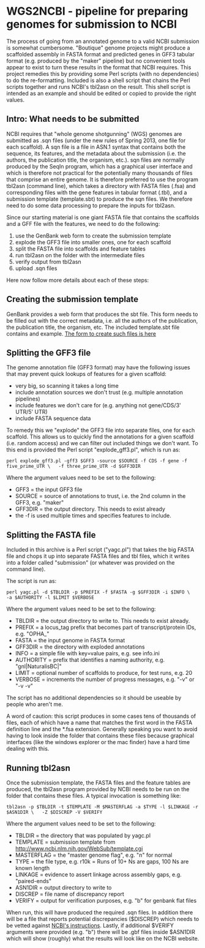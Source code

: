 WGS2NCBI - pipeline for preparing genomes for submission to NCBI
================================================================

The process of going from an annotated genome to a valid NCBI submission is somewhat 
cumbersome. "Boutique" genome projects might produce a scaffolded assembly in FASTA format
and predicted genes in GFF3 tabular format (e.g. produced by the "maker" pipeline) but no 
convenient tools appear to exist to turn these results in the format that NCBI requires.
This project remedies this by providing some Perl scripts (with no dependencies) to do the 
re-formatting. Included is also a shell script that chains the Perl scripts together and
runs NCBI's tbl2asn on the result. This shell script is intended as an example and should
be edited or copied to provide the right values.

Intro: What needs to be submitted
---------------------------------

NCBI requires that "whole genome shotgunning" (WGS) genomes are submitted as .sqn files
(under the new rules of Spring 2013, one file for each scaffold). A sqn file is a file 
in ASN.1 syntax that contains both the sequence, its features, and the metadata about the 
submission (i.e. the authors, the publication title, the organism, etc.). sqn files are 
normally produced by the SeqIn program, which has a graphical user interface and which is 
therefore not practical for the potentially many thousands of files that comprise an 
entire genome. It is therefore preferred to use the program tbl2asn (command line), which 
takes a directory with FASTA files (.fsa) and corresponding files with the gene 
features in tabular format (.tbl), and a submission template (template.sbt) to produce
the sqn files. We therefore need to do some data processing to prepare the inputs for 
tbl2asn.

Since our starting material is one giant FASTA file that contains the scaffolds and a GFF 
file with the features, we need to do the following:

1. use the GenBank web form to create the submission template
2. explode the GFF3 file into smaller ones, one for each scaffold
3. split the FASTA file into scaffolds and feature tables
4. run tbl2asn on the folder with the intermediate files
5. verify output from tbl2asn
6. upload .sqn files

Here now follow more details about each of these steps:

Creating the submission template
--------------------------------

GenBank provides a web form that produces the sbt file. This form needs to be filled out
with the correct metadata, i.e. all the authors of the publication, the publication title,
the organism, etc. The included template.sbt file contains and example. [The form to create
such files is here](http://www.ncbi.nlm.nih.gov/WebSub/template.cgi)

Splitting the GFF3 file
-----------------------

The genome annotation file (GFF3 format) may have the following issues that may prevent
quick lookups of features for a given scaffold:

* very big, so scanning it takes a long time
* include annotation sources we don't trust (e.g. multiple annotation pipelines)
* include features we don't care for (e.g. anything not gene/CDS/3' UTR/5' UTR)
* include FASTA sequence data

To remedy this we "explode" the GFF3 file into separate files, one for each scaffold. This
allows us to quickly find the annotations for a given scaffold (i.e. random access) and we
can filter out included things we don't want. To this end is provided the Perl script
"explode_gff3.pl", which is run as:

 `perl explode_gff3.pl -gff3 $GFF3 -source $SOURCE -f CDS -f gene -f five_prime_UTR \  
 -f three_prime_UTR -d $GFF3DIR`

Where the argument values need to be set to the following:

* GFF3    = the input GFF3 file
* SOURCE  = source of annotations to trust, i.e. the 2nd column in the GFF3, e.g. "maker"
* GFF3DIR = the output directory. This needs to exist already
* the -f <feature> is used multiple times and specifies features to include.

Splitting the FASTA file
------------------------

Included in this archive is a Perl script ("yagc.pl") that takes the big FASTA
file and chops it up into separate FASTA files and tbl files, which it writes into a 
folder called "submission" (or whatever was provided on the command line).

The script is run as:

 `perl yagc.pl -d $TBLDIR -p $PREFIX -f $FASTA -g $GFF3DIR -i $INFO \  
 -a $AUTHORITY -l $LIMIT $VERBOSE`

Where the argument values need to be set to the following:

* TBLDIR    = the output directory to write to. This needs to exist already.
* PREFIX    = a locus_tag prefix that becomes part of transcript/protein IDs, e.g. "OPHA_"
* FASTA     = the input genome in FASTA format
* GFF3DIR   = the directory with exploded annotations
* INFO      = a simple file with key=value pairs, e.g. see info.ini
* AUTHORITY = prefix that identifies a naming authority, e.g. "gnl|NaturalisBC|"
* LIMIT     = optional number of scaffolds to produce, for test runs, e.g. 20
* VERBOSE   = increments the number of progress messages, e.g. "-v" or "-v -v"

The script has no additional dependencies so it should be useable by people who aren't me.

A word of caution: this script produces in some cases tens of thousands of files, each of
which have a name that matches the first word in the FASTA definition line and the *.fsa 
extension. Generally speaking you want to avoid having to look inside the folder that 
contains these files because graphical interfaces (like the windows explorer or the mac 
finder) have a hard time dealing with this.

Running tbl2asn
---------------

Once the submission template, the FASTA files and the feature tables are produced, the
tbl2asn program provided by NCBI needs to be run on the folder that contains these files.
A typical invocation is something like:

 `tbl2asn -p $TBLDIR -t $TEMPLATE -M $MASTERFLAG -a $TYPE -l $LINKAGE -r $ASN1DIR \  
 -Z $DISCREP -V $VERIFY`

Where the argument values need to be set to the following:

* TBLDIR     = the directory that was populated by yagc.pl
* TEMPLATE   = submission template from http://www.ncbi.nlm.nih.gov/WebSub/template.cgi
* MASTERFLAG = the "master genome flag", e.g. "n" for normal
* TYPE       = the file type, e.g. r10k = Runs of 10+ Ns are gaps, 100 Ns are known length
* LINKAGE    = evidence to assert linkage across assembly gaps, e.g. "paired-ends"
* ASN1DIR    = output directory to write to
* DISCREP    = file name of discrepancy report
* VERIFY     = output for verification purposes, e.g. "b" for genbank flat files

When run, this will have produced the required .sqn files. In addition there will be a 
file that reports potential discrepancies ($DISCREP) which needs to be vetted against 
[NCBI's instructions](https://www.ncbi.nlm.nih.gov/genbank/asndisc). Lastly, if additional
$VERIFY arguments were provided (e.g. "b") there will be .gbf files inside $ASN1DIR which
will show (roughly) what the results will look like on the NCBI website.